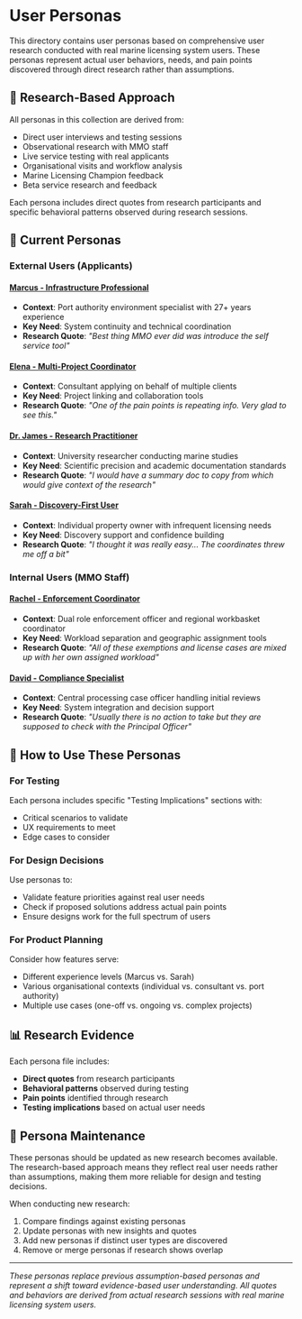 # User Personas

This directory contains user personas based on comprehensive user research conducted with real marine licensing system users. These personas represent actual user behaviors, needs, and pain points discovered through direct research rather than assumptions.

## 🔬 Research-Based Approach

All personas in this collection are derived from:

- Direct user interviews and testing sessions
- Observational research with MMO staff
- Live service testing with real applicants
- Organisational visits and workflow analysis
- Marine Licensing Champion feedback
- Beta service research and feedback

Each persona includes direct quotes from research participants and specific behavioral patterns observed during research sessions.

## 👥 Current Personas

### External Users (Applicants)

#### [Marcus - Infrastructure Professional](./marcus-infrastructure-professional.md)

- **Context**: Port authority environment specialist with 27+ years experience
- **Key Need**: System continuity and technical coordination
- **Research Quote**: _"Best thing MMO ever did was introduce the self service tool"_

#### [Elena - Multi-Project Coordinator](./elena-multi-project-coordinator.md)

- **Context**: Consultant applying on behalf of multiple clients
- **Key Need**: Project linking and collaboration tools
- **Research Quote**: _"One of the pain points is repeating info. Very glad to see this."_

#### [Dr. James - Research Practitioner](./dr-james-research-practitioner.md)

- **Context**: University researcher conducting marine studies
- **Key Need**: Scientific precision and academic documentation standards
- **Research Quote**: _"I would have a summary doc to copy from which would give context of the research"_

#### [Sarah - Discovery-First User](./sarah-discovery-first-user.md)

- **Context**: Individual property owner with infrequent licensing needs
- **Key Need**: Discovery support and confidence building
- **Research Quote**: _"I thought it was really easy... The coordinates threw me off a bit"_

### Internal Users (MMO Staff)

#### [Rachel - Enforcement Coordinator](./rachel-enforcement-coordinator.md)

- **Context**: Dual role enforcement officer and regional workbasket coordinator
- **Key Need**: Workload separation and geographic assignment tools
- **Research Quote**: _"All of these exemptions and license cases are mixed up with her own assigned workload"_

#### [David - Compliance Specialist](./david-compliance-specialist.md)

- **Context**: Central processing case officer handling initial reviews
- **Key Need**: System integration and decision support
- **Research Quote**: _"Usually there is no action to take but they are supposed to check with the Principal Officer"_

## 🎯 How to Use These Personas

### For Testing

Each persona includes specific "Testing Implications" sections with:

- Critical scenarios to validate
- UX requirements to meet
- Edge cases to consider

### For Design Decisions

Use personas to:

- Validate feature priorities against real user needs
- Check if proposed solutions address actual pain points
- Ensure designs work for the full spectrum of users

### For Product Planning

Consider how features serve:

- Different experience levels (Marcus vs. Sarah)
- Various organisational contexts (individual vs. consultant vs. port authority)
- Multiple use cases (one-off vs. ongoing vs. complex projects)

## 📊 Research Evidence

Each persona file includes:

- **Direct quotes** from research participants
- **Behavioral patterns** observed during testing
- **Pain points** identified through research
- **Testing implications** based on actual user needs

## 🔄 Persona Maintenance

These personas should be updated as new research becomes available. The research-based approach means they reflect real user needs rather than assumptions, making them more reliable for design and testing decisions.

When conducting new research:

1. Compare findings against existing personas
2. Update personas with new insights and quotes
3. Add new personas if distinct user types are discovered
4. Remove or merge personas if research shows overlap

---

_These personas replace previous assumption-based personas and represent a shift toward evidence-based user understanding. All quotes and behaviors are derived from actual research sessions with real marine licensing system users._

